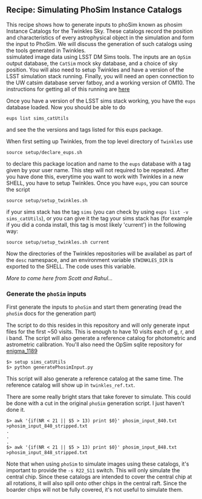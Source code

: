 ## Recipe: Simulating PhoSim Instance Catalogs

This recipe shows how to generate inputs to phoSim known as phosim Instance Catalogs for the Twinkles Sky.  These catalogs record the position and characteristics of every astrophysical object in the simulation and form the input to PhoSim. We will discuss the generation of such catalogs using the tools generated in Twinkles.   
ssimulated image data using LSST DM Sims tools.
The inputs are an `OpSim` output database, the `CatSim` mock sky database,
and a choice of sky position. You will also need to setup Twinkles and have a version of the LSST simulation stack running. 
Finally, you will need an open connection to the UW catsim database server fatboy, and a working version of OM10. The instructions for getting all of this running are 
[here](https://github.com/DarkEnergyScienceCollaboration/Twinkles/blob/master/doc/Setup.md)


Once you have a version of the LSST sims stack working, you have the `eups` database loaded. Now you should be able to do
```
eups list sims_catUtils
```
and see the the versions and tags listed for this eups package.

When first setting up Twinkles, from the top level directory of `Twinkles` use 
```
source setup/declare_eups.sh
```
to declare this package location and name to the `eups` database with a tag given by your user name. This step will not required to be repeated. 
After you have done this, everytime you want to work with Twinkles in a new SHELL, you have to setup Twinkles. Once you have `eups`, you can source the
script 
```
source setup/setup_twinkles.sh
```
if your sims stack has the tag `sims` (you can check by using `eups list -v sims_catUtils`), or you can give it the tag your sims stack has (for example if you did a conda install, this tag is most likely 'current') in the following way:
```
source setup/setup_twinkles.sh current
```
Now the directories of the Twinkles repositories will be availabel as part of the `desc` namespace, and an environment variable `$TWINKLES_DIR` is exported to the SHELL.
The code uses this variable.

_More to come here from Scott and Rahul..._


### Generate the `phoSim` inputs

First generate the inputs to `phoSim` and start them generating (read the `phoSim` docs for the generation part)

The script to do this resides in this repository and will only generate input files for the first ~50 visits.  This is enough to have 10
visits each of g, r, and i band.  The script will also generate a reference catalog for photometric and astrometric calibration.
You'll also need the OpSim sqlite repository for [enigma_1189](http://ops2.tuc.noao.edu/runs/enigma_1189/data/enigma_1189_sqlite.db.gz)
```
$> setup sims_catUtils
$> python generatePhosimInput.py
```
This script will also generate a reference catalog at the same time.  The reference catalog will show up in `twinkles_ref.txt`.

There are some really bright stars that take forever to simulate.  This could be done with a cut
in the original `phoSim` generation script.  I just haven't done it.
```
$> awk '{if(NR < 21 || $5 > 13) print $0}' phosim_input_840.txt >phosim_input_840_stripped.txt
.
.
.
$> awk '{if(NR < 21 || $5 > 13) print $0}' phosim_input_848.txt >phosim_input_848_stripped.txt
```

Note that when using `phoSim` to simulate images using these catalogs, it's important to provide the `-s R22_S11` switch.  This will
only simulate the central chip.  Since these catalogs are intended to cover the central chip at all rotations, it will also spill
onto other chips in the central raft.  Since the boarder chips will not be fully covered, it's not useful to simulate them.
